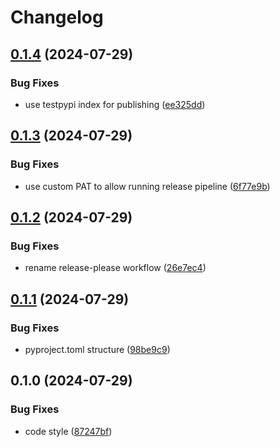 # Changelog

## [0.1.4](https://github.com/Lfd4/djangocms-search/compare/v0.1.3...v0.1.4) (2024-07-29)


### Bug Fixes

* use testpypi index for publishing ([ee325dd](https://github.com/Lfd4/djangocms-search/commit/ee325dd114886c8b2dc7532beb774b52747c1e9e))

## [0.1.3](https://github.com/Lfd4/djangocms-search/compare/v0.1.2...v0.1.3) (2024-07-29)


### Bug Fixes

* use custom PAT to allow running release pipeline ([6f77e9b](https://github.com/Lfd4/djangocms-search/commit/6f77e9b49914999efc0de2c26b77c518f013ed12))

## [0.1.2](https://github.com/Lfd4/djangocms-search/compare/v0.1.1...v0.1.2) (2024-07-29)


### Bug Fixes

* rename release-please workflow ([26e7ec4](https://github.com/Lfd4/djangocms-search/commit/26e7ec405c75d29a4337539ac618e48de8a08952))

## [0.1.1](https://github.com/Lfd4/djangocms-search/compare/v0.1.0...v0.1.1) (2024-07-29)


### Bug Fixes

* pyproject.toml structure ([98be9c9](https://github.com/Lfd4/djangocms-search/commit/98be9c98037165947ebacf8e3940b5307bc316d2))

## 0.1.0 (2024-07-29)


### Bug Fixes

* code style ([87247bf](https://github.com/Lfd4/djangocms-search/commit/87247bfafaf24ce11cfd58d5f39436dfa817807d))
